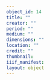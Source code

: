 ```yaml
---
object_id: 14
title: ""
creator: ""
period: ""
medium: ""
dimensions: ""
location: ""
credit: ""
thumbnail: 
iiif_manifest: 
layout: object
---
```




